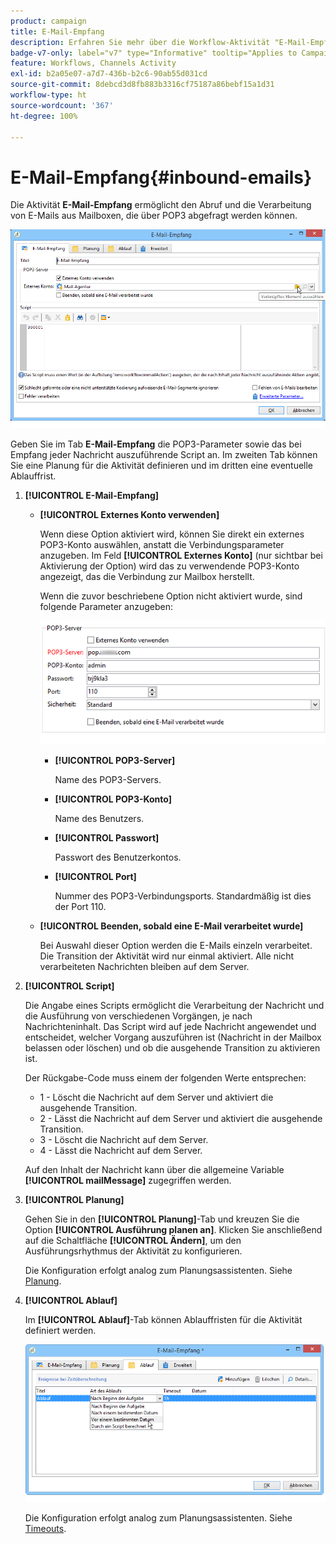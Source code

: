 ```yaml
---
product: campaign
title: E-Mail-Empfang
description: Erfahren Sie mehr über die Workflow-Aktivität "E-Mail-Empfang".
badge-v7-only: label="v7" type="Informative" tooltip="Applies to Campaign Classic v7 only"
feature: Workflows, Channels Activity
exl-id: b2a05e07-a7d7-436b-b2c6-90ab55d031cd
source-git-commit: 8debcd3d8fb883b3316cf75187a86bebf15a1d31
workflow-type: ht
source-wordcount: '367'
ht-degree: 100%

---
```


# E-Mail-Empfang{#inbound-emails}



Die Aktivität **E-Mail-Empfang** ermöglicht den Abruf und die Verarbeitung von E-Mails aus Mailboxen, die über POP3 abgefragt werden können.

![](assets/email_rec_edit_1.png)

Geben Sie im Tab **E-Mail-Empfang** die POP3-Parameter sowie das bei Empfang jeder Nachricht auszuführende Script an. Im zweiten Tab können Sie eine Planung für die Aktivität definieren und im dritten eine eventuelle Ablauffrist.

1. **[!UICONTROL E-Mail-Empfang]**

   * **[!UICONTROL Externes Konto verwenden]**

      Wenn diese Option aktiviert wird, können Sie direkt ein externes POP3-Konto auswählen, anstatt die Verbindungsparameter anzugeben. Im Feld **[!UICONTROL Externes Konto]** (nur sichtbar bei Aktivierung der Option) wird das zu verwendende POP3-Konto angezeigt, das die Verbindung zur Mailbox herstellt.

      Wenn die zuvor beschriebene Option nicht aktiviert wurde, sind folgende Parameter anzugeben:

      ![](assets/email_rec_edit_1b.png)

      * **[!UICONTROL POP3-Server]**

         Name des POP3-Servers.

      * **[!UICONTROL POP3-Konto]**

         Name des Benutzers.

      * **[!UICONTROL Passwort]**

         Passwort des Benutzerkontos.

      * **[!UICONTROL Port]**

         Nummer des POP3-Verbindungsports. Standardmäßig ist dies der Port 110.
   * **[!UICONTROL Beenden, sobald eine E-Mail verarbeitet wurde]**

      Bei Auswahl dieser Option werden die E-Mails einzeln verarbeitet. Die Transition der Aktivität wird nur einmal aktiviert. Alle nicht verarbeiteten Nachrichten bleiben auf dem Server.


1. **[!UICONTROL Script]**

   Die Angabe eines Scripts ermöglicht die Verarbeitung der Nachricht und die Ausführung von verschiedenen Vorgängen, je nach Nachrichteninhalt. Das Script wird auf jede Nachricht angewendet und entscheidet, welcher Vorgang auszuführen ist (Nachricht in der Mailbox belassen oder löschen) und ob die ausgehende Transition zu aktivieren ist.

   Der Rückgabe-Code muss einem der folgenden Werte entsprechen:

   * 1 - Löscht die Nachricht auf dem Server und aktiviert die ausgehende Transition.
   * 2 - Lässt die Nachricht auf dem Server und aktiviert die ausgehende Transition.
   * 3 - Löscht die Nachricht auf dem Server.
   * 4 - Lässt die Nachricht auf dem Server.

   Auf den Inhalt der Nachricht kann über die allgemeine Variable **[!UICONTROL mailMessage]** zugegriffen werden.

1. **[!UICONTROL Planung]**

   Gehen Sie in den **[!UICONTROL Planung]**-Tab und kreuzen Sie die Option **[!UICONTROL Ausführung planen an]**. Klicken Sie anschließend auf die Schaltfläche **[!UICONTROL Ändern]**, um den Ausführungsrhythmus der Aktivität zu konfigurieren.

   Die Konfiguration erfolgt analog zum Planungsassistenten. Siehe [Planung](scheduler.md).

1. **[!UICONTROL Ablauf]**

   Im **[!UICONTROL Ablauf]**-Tab können Ablauffristen für die Aktivität definiert werden.

   ![](assets/email_rec_edit_3.png)

   Die Konfiguration erfolgt analog zum Planungsassistenten. Siehe [Timeouts](defining-approvals.md).
